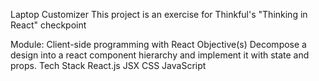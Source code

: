 Laptop Customizer
This project is an exercise for Thinkful's "Thinking in React" checkpoint

Module: Client-side programming with React
Objective(s)
Decompose a design into a react component hierarchy and implement it with state and props.
Tech Stack
React.js
JSX
CSS
JavaScript
